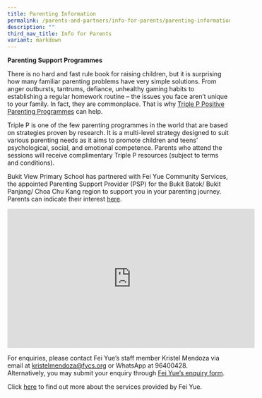 ```yaml
---
title: Parenting Information
permalink: /parents-and-partners/info-for-parents/parenting-information/
description: ""
third_nav_title: Info for Parents
variant: markdown
---
```

**Parenting Support Programmes**  
  
There is no hard and fast rule book for raising children, but it is surprising how many familiar parenting problems have very simple solutions. From anger outbursts, tantrums, defiance, unhealthy gaming habits to establishing a regular homework routine – the issues you face aren’t unique to your family. In fact, they are commonplace. That is why&nbsp;[Triple P Positive Parenting Programmes](https://www.triplep-parenting.net/global/triple-p/)&nbsp;can help.  
  
Triple P is one of the few parenting programmes in the world that are based on strategies proven by research. It is a multi-level strategy designed to suit various parenting needs as it aims to promote children and teens’ psychological, social, and emotional competence. Parents who attend the sessions will receive complimentary Triple P resources (subject to terms and conditions).  
  

Bukit View Primary School has partnered with Fei Yue Community Services, the appointed Parenting Support Provider (PSP) for the Bukit Batok/ Bukit Panjang/ Choa Chu Kang region to support you in your parenting journey. Parents can indicate their interest [here](https://go.fycs.org/PSS).

<iframe width="560" height="315" src="https://www.youtube.com/embed/OktQSOzQ0oY" title="YouTube video player" frameborder="0" allow="accelerometer; autoplay; clipboard-write; encrypted-media; gyroscope; picture-in-picture" allowfullscreen=""></iframe>

  
For enquiries, please contact Fei Yue’s staff member Kristel Mendoza via email at kristelmendoza@fycs.org or  WhatsApp at 96400428. <br>
Alternatively, you may submit your enquiry through [Fei Yue’s enquiry form](https://go.fycs.org/PSS).
  
  
Click&nbsp;[here](/files/Parents%20and%20Partners/Info%20for%20Parents/PARENTING%20INFORMATION/1%20Write-up%20on%20Fei%20Yue%20ServicesFor%20Website.pdf)&nbsp;to find out more about the services provided by Fei Yue.